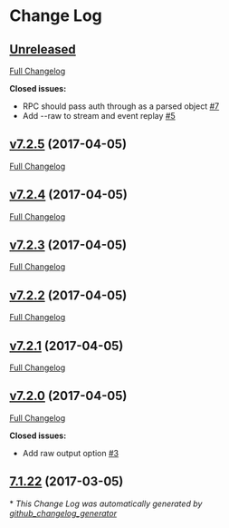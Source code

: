 # Change Log

## [Unreleased](https://github.com/muoncore/muon-cli/tree/HEAD)

[Full Changelog](https://github.com/muoncore/muon-cli/compare/v7.2.5...HEAD)

**Closed issues:**

- RPC should pass auth through as a parsed object [\#7](https://github.com/muoncore/muon-cli/issues/7)
- Add --raw to stream and event replay [\#5](https://github.com/muoncore/muon-cli/issues/5)

## [v7.2.5](https://github.com/muoncore/muon-cli/tree/v7.2.5) (2017-04-05)
[Full Changelog](https://github.com/muoncore/muon-cli/compare/v7.2.4...v7.2.5)

## [v7.2.4](https://github.com/muoncore/muon-cli/tree/v7.2.4) (2017-04-05)
[Full Changelog](https://github.com/muoncore/muon-cli/compare/v7.2.3...v7.2.4)

## [v7.2.3](https://github.com/muoncore/muon-cli/tree/v7.2.3) (2017-04-05)
[Full Changelog](https://github.com/muoncore/muon-cli/compare/v7.2.2...v7.2.3)

## [v7.2.2](https://github.com/muoncore/muon-cli/tree/v7.2.2) (2017-04-05)
[Full Changelog](https://github.com/muoncore/muon-cli/compare/v7.2.1...v7.2.2)

## [v7.2.1](https://github.com/muoncore/muon-cli/tree/v7.2.1) (2017-04-05)
[Full Changelog](https://github.com/muoncore/muon-cli/compare/v7.2.0...v7.2.1)

## [v7.2.0](https://github.com/muoncore/muon-cli/tree/v7.2.0) (2017-04-05)
[Full Changelog](https://github.com/muoncore/muon-cli/compare/7.1.22...v7.2.0)

**Closed issues:**

- Add raw output option [\#3](https://github.com/muoncore/muon-cli/issues/3)

## [7.1.22](https://github.com/muoncore/muon-cli/tree/7.1.22) (2017-03-05)


\* *This Change Log was automatically generated by [github_changelog_generator](https://github.com/skywinder/Github-Changelog-Generator)*